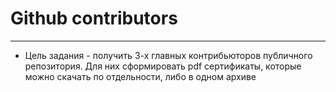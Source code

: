 # Github contributors

------

- Цель задания - получить 3-х главных контрибьюторов публичного репозитория. Для них сформировать pdf сертификаты, которые можно скачать по отдельности, либо в одном архиве
